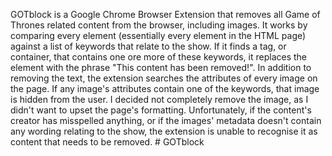 GOTblock is a Google Chrome Browser Extension that removes all Game of Thrones related content from the browser, including images.  It works by comparing every element (essentially every element in the HTML page) against a list of keywords that relate to the show.  If it finds a tag, or container, that contains one ore more of these keywords, it replaces the element with the phrase "This content has been removed!".  In addition to removing the text, the extension searches the attributes of every image on the page.  If any image's attributes contain one of the keywords, that image is hidden from the user.  I decided not completely remove the image, as I didn't want to upset the page's formatting.  Unfortunately, if the content's creator has misspelled anything, or if the images' metadata doesn't contain any wording relating to the show, the extension is unable to recognise it as content that needs to be removed. # GOTblock
